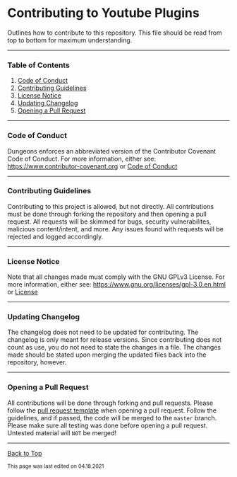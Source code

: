 # Contributing to Youtube Plugins

Outlines how to contribute to this repository.
This file should be read from top to bottom for maximum understanding.

___

### Table of Contents

1. [Code of Conduct](#code-of-conduct)
2. [Contributing Guidelines](#contributing-guidelines)
3. [License Notice](#license-notice)
4. [Updating Changelog](#updating-changelog)
5. [Opening a Pull Request](#opening-a-pull-request)

___

### Code of Conduct

Dungeons enforces an abbreviated version of the Contributor Covenant Code of Conduct.
For more information, either see: https://www.contributor-covenant.org or [Code of Conduct](https://github.com/RandomKiddo/Dungeons/master/CODE_OF_CONDUCT.md)

___

### Contributing Guidelines

Contributing to this project is allowed, but not directly. All contributions must be done through forking the repository and then opening a pull request. All requests will be skimmed for bugs, security vulnerabilites, malicious content/intent, and more. Any issues found with requests will be rejected and logged accordingly. 

___

### License Notice

Note that all changes made must comply with the GNU GPLv3 License. 
For more information, either see: https://www.gnu.org/licenses/gpl-3.0.en.html or [License](https://github.com/RandomKiddo/youtubeplugins/main/LICENSE)

___

### Updating Changelog

The changelog does not need to be updated for contributing. 
The changelog is only meant for release versions. 
Since contributing does not count as use, you do not need to state the changes in a file. The changes made should be stated upon merging the updated files back into the
repository, however.

___

### Opening a Pull Request

All contributions will be done through forking and pull requests. Please follow the [pull request template](#https://github.com/RandomKiddo/Dungeons/master/.github/pull_request_template.md) when opening a pull request. Follow the guidelines, and if passed, the code will be merged to the `master` branch. Please make sure all testing was done before opening a pull request. Untested material will `NOT` be merged!

___

[Back to Top](#contribution-to-youtube-plugins)

<sub>This page was last edited on 04.18.2021</sub>
